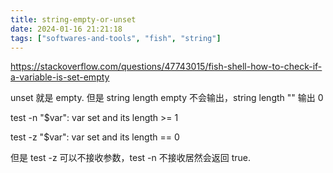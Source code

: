 ```yaml
---
title: string-empty-or-unset
date: 2024-01-16 21:21:18
tags: ["softwares-and-tools", "fish", "string"]
---
```

https://stackoverflow.com/questions/47743015/fish-shell-how-to-check-if-a-variable-is-set-empty

unset 就是 empty. 但是 string length empty 不会输出，string length "" 输出 0

test -n "$var": var set and its length >= 1

test -z "$var": var set and its length == 0

但是 test -z 可以不接收参数，test -n 不接收居然会返回 true.

